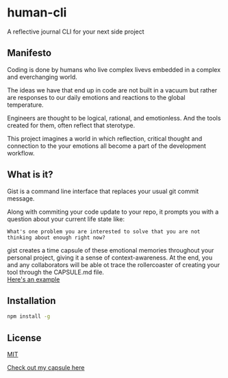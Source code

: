 # human-cli
A reflective journal CLI for your next side project

## Manifesto
Coding is done by humans who live complex livevs embedded in a complex and everchanging world.   

The ideas we have that end up in code are not built in a vacuum but rather are responses to our daily emotions and reactions to the global temperature.  

Engineers are thought to be logical, rational, and emotionless. And the tools created for them, often reflect that sterotype.   

This project imagines a world in which reflection, critical thought and connection to the your emotions all become a part of the development workflow.   


## What is it?
Gist is a command line interface that replaces your usual git commit message. 

Along with commiting your code update to your repo, it prompts you with a question about your current life state like:
```
What's one problem you are interested to solve that you are not thinking about enough right now?
```

gist creates a time capsule of these emotional memories throughout your personal project, giving it a sense of context-awareness. 
At the end, you and any collaborators will be able ot trace the rollercoaster of creating your tool through the CAPSULE.md file.   
[Here's an example](CAPSULE.md)

## Installation

```bash
npm install -g
```

## License
[MIT](https://choosealicense.com/licenses/mit/)   

[Check out my capsule here](../blob/master/MEMORIES.md)
